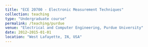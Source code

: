 ```yaml
---
title: "ECE 20700 - Electronic Measurement Techniques"
collection: teaching
type: "Undergraduate course"
permalink: /teaching/purdue
venue: "Electrical and Computer Engineering, Purdue University"
date: 2012~2015-01-01
location: "West Lafayette, IN, USA"
---
```

